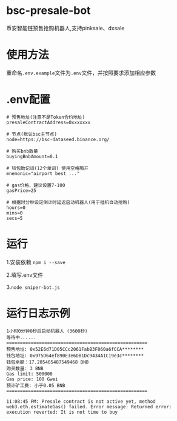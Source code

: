 # bsc-presale-bot
币安智能链预售抢购机器人,支持pinksale、dxsale

# 使用方法
重命名`.env.example`文件为`.env`文件，并按照要求添加相应参数

# .env配置
```
# 预售地址(注意不是Token合约地址)
presaleContractAddress=0xxxxxxx

# 节点(默认bsc主节点)
node=https://bsc-dataseed.binance.org/

# 购买bnb数量
buyingBnbAmount=0.1

# 钱包助记词(12个单词) 使用空格隔开
mnemonic="airport best ..."

# gas价格，建议设置7-100
gasPrice=25

# 根据时分秒设定倒计时延迟启动机器人(用于挂机自动抢购)
hours=0
mins=0
secs=5

```

# 运行
1.安装依赖
`npm i --save`

2.填写.env文件

3.`node sniper-bot.js`


# 运行日志示例
```
1小时0分钟0秒后启动机器人 (3600秒)
等待中......
====================================================
预售地址: 0x52E6d71D05CCc2061FabB3F060a6fCCA********
钱包地址: 0x975D64ef890E3e6DB1Dc9434A1C19e3c********
钱包余额：17.205405487549468 BNB
购买数量: 3 BNB
Gas limit: 500000
Gas price: 100 Gwei
预计矿工费: 小于0.05 BNB
====================================================

11:08:45 PM: Presale contract is not active yet, method web3.eth.estimateGas() failed. Error message: Returned error: execution reverted: It is not time to buy
```
